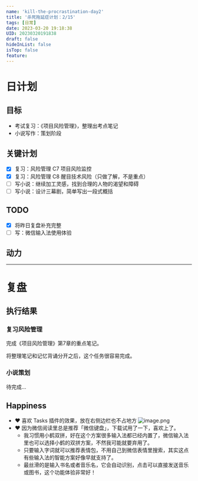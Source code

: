 ```yaml
---
name: 'kill-the-procrastination-day2'
title: '杀死拖延症计划：2/15'
tags: [日常]
date: 2023-03-20 19:18:38
UID: 20230320191838
draft: false
hideInList: false
isTop: false
feature: 
---
```




# 日计划
## 目标
- 考试复习：《项目风险管理》，整理出考点笔记
- 小说写作：策划阶段

## 关键计划
- [x] 复习：风险管理 C7 项目风险监控
- [x] 复习：风险管理 C8 醒目技术风险（只做了解，不是重点）
- [ ] 写小说：继续加工灵感，找到合理的人物的渴望和障碍
- [ ] 写小说：设计三幕剧，简单写出一段式概括

<!--more-->

## TODO
- [x] 将昨日复盘补充完整
- [ ] 写：微信输入法使用体验

## 动力


---

# 复盘
## 执行结果

### 复习风险管理
完成《项目风险管理》第7章的重点笔记。

将整理笔记和记忆背诵分开之后，这个任务很容易完成。

### 小说策划
待完成...

## Happiness 
- ❤️ 喜欢 Tasks 插件的效果，放在右侧边栏也不占地方
	![image.png](https://s2.loli.net/2023/03/20/UqaI3YTxrmpZPHg.png)
- ❤️ 因为微信阅读里总是推荐「微信键盘」，下载试用了一下，喜欢上了。
	- 我习惯用小鹤双拼，好在这个方案很多输入法都已经内置了，微信输入法里也可以选择小鹤的双拼方案，不然我可能就要弃用了。
	- 只要输入字词就可以推荐表情包，不用自己到微信表情里搜索，其实这点有些输入法的智能方案好像早就支持了。
	- 最丝滑的是输入书名或者音乐名，它会自动识别，点击可以直接发送音乐或图书，这个功能体验非常好！
